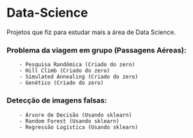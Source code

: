 # Data-Science

Projetos que fiz para estudar mais a área de Data Science.

### Problema da viagem em grupo (Passagens Aéreas):
        - Pesquisa Randômica (Criado do zero)
        - Hill Climb (Criado do zero)
        - Simulated Annealing (Criado do zero)
        - Genético (Criado do zero)

### Detecção de imagens falsas:
        - Árvore de Decisão (Usando sklearn)
        - Random Forest (Usando sklearn)
        - Regressão Logística (Usando sklearn)
